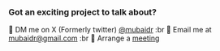 ### Got an exciting project to talk about?

🤝 DM me on X (Formerly twitter) [@mubaidr](http://twitter.com/mubaidr) :br
🤝 Email me at <mubaidr@gmail.com> :br
🤝 Arrange a [meeting](https://cal.com/mubaidr)

